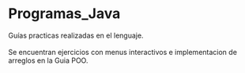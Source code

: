 # Programas_Java
Guías practicas realizadas en el lenguaje. <br>
<br>
Se encuentran ejercicios con menus interactivos e implementacion de arreglos en la Guia POO.

